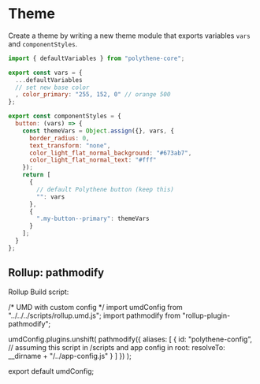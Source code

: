 # Theme

Create a theme by writing a new theme module that exports variables `vars` and `componentStyles`.


```javascript
import { defaultVariables } from "polythene-core";

export const vars = {
  ...defaultVariables
  // set new base color
  , color_primary: "255, 152, 0" // orange 500
};

export const componentStyles = {
  button: (vars) => {
    const themeVars = Object.assign({}, vars, {
      border_radius: 0,
      text_transform: "none",
      color_light_flat_normal_background: "#673ab7",
      color_light_flat_normal_text: "#fff"
    });
    return [
      {
        // default Polythene button (keep this)
        "": vars
      }, 
      {
        ".my-button--primary": themeVars
      }
    ];
  }
};
```

## Rollup: pathmodify

Rollup Build script:

/*
UMD with custom config
*/
import umdConfig from "../../../scripts/rollup.umd.js";
import pathmodify from "rollup-plugin-pathmodify";

umdConfig.plugins.unshift(
  pathmodify({
    aliases: [
      {
        id: "polythene-config”,
        // assuming this script in /scripts and app config in root:
        resolveTo: __dirname + "/../app-config.js"
      }
    ]
  })
);

export default umdConfig;
